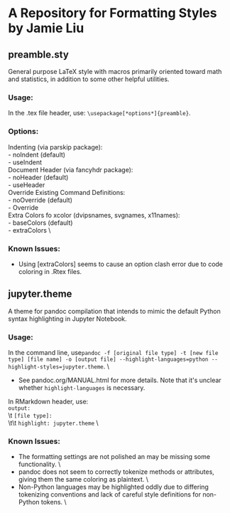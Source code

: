 # A Repository for Formatting Styles by Jamie Liu

## preamble.sty

General purpose LaTeX style with macros primarily oriented toward math and statistics, in addition to some other helpful utilities.

### Usage:
In the .tex file header, use: `\usepackage[*options*]{preamble}`.

### Options:
Indenting (via parskip package): \
    - noIndent (default) \
    - useIndent \
Document Header (via fancyhdr package): \
    - noHeader (default) \
    - useHeader \
Override Existing Command Definitions: \
    - noOverride (default) \
    - Override \
Extra Colors fo xcolor (dvipsnames, svgnames, x11names): \
    - baseColors (default) \
    - extraColors \

### Known Issues:
 - Using [extraColors] seems to cause an option clash error due to code coloring in .Rtex files.


## jupyter.theme

A theme for pandoc compilation that intends to mimic the default Python syntax highlighting in Jupyter Notebook.

### Usage:
In the command line, use`pandoc -f [original file type] -t [new file type] [file name] -o [output file] --highlight-languages=python --highlight-styles=jupyter.theme`. \
- See pandoc.org/MANUAL.html for more details. Note that it's unclear whether `highlight-languages` is necessary.

In RMarkdown header, use: \
    `output:` \
    \t     `[file type]:` \
    \t\t        `highlight: jupyter.theme` \

### Known Issues:
- The formatting settings are not polished an may be missing some functionality. \
- pandoc does not seem to correctly tokenize methods or attributes, giving them the same coloring as plaintext. \
- Non-Python languages may be highlighted oddly due to differing tokenizing conventions and lack of careful style definitions for non-Python tokens. \
